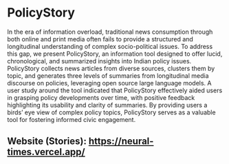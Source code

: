 # PolicyStory

In the era of information overload, traditional news consumption through both online and print media often fails to provide a structured and longitudinal understanding of complex socio-political issues. To address this gap, we present PolicyStory, an information tool designed to offer lucid, chronological, and summarized insights into Indian policy issues. PolicyStory collects news articles from diverse sources, clusters them by topic, and generates three levels of summaries from longitudinal media discourse on policies, leveraging open source large language models. A user study around the tool indicated that PolicyStory effectively aided users in grasping policy developments over time, with positive feedback highlighting its usability and clarity of summaries. By providing users a birds’ eye view of complex policy topics, PolicyStory serves as a valuable tool for fostering informed civic engagement.

## Website (Stories): https://neural-times.vercel.app/
